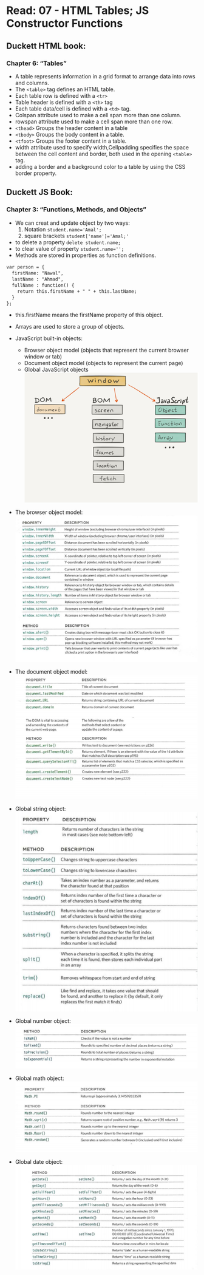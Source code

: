 # Read: 07 - HTML Tables; JS Constructor Functions

## Duckett HTML book:

### Chapter 6: “Tables”

- A table represents information in a grid format to arrange data into rows and columns.
- The `<table>` tag defines an HTML table.
- Each table row is defined with a `<tr>`
- Table header is defined with a `<th>` tag
- Each table data/cell is defined with a `<td>` tag.
- Colspan attribute used to make a cell span more than one column.
- rowspan attribute used to make a cell span more than one row.
- `<thead>` Groups the header content in a table
- `<tbody>`	Groups the body content in a table.
- `<tfoot>`	Groups the footer content in a table.
- width attribute used to specify width,Cellpadding specifies the space between the cell content and border, both used in the opening `<table>` tag.
- adding a border and a background color to a table by using the CSS border property.


## Duckett JS Book:

### Chapter 3: “Functions, Methods, and Objects” 

- We can creat and update object by two ways:  
  1. Notation `student.name='Amal';`
  2. square brackets `student['name']='Amal;'`
- to delete a property `delete student.name;`
- to clear value of property `student.name='';`
- Methods are stored in properties as function definitions.
``````````````
var person = {
  firstName: "Nawal",
  lastName : "Ahmad",
  fullName : function() {
    return this.firstName + " " + this.lastName;
  }
};
``````````````
- this.firstName means the firstName property of this object.
- Arrays are used to store a group of objects.
- JavaScript built-in objects:
  - Browser object model (objects that represent the current browser window or tab)
  - Document object model (objects to represent the current page)
  - Global JavaScript objects 
![Built-in objects](file__1_.png)

- The browser object model:
![The window object](444.png)

- The document object model:
![DOM](1111.png)

- Global string object:
![Global string](11111.png)

- Global number object:
![Global number](55.png)

- Global math object:
![Global math](44.png)

- Global date object:
![Global date](77.png)


